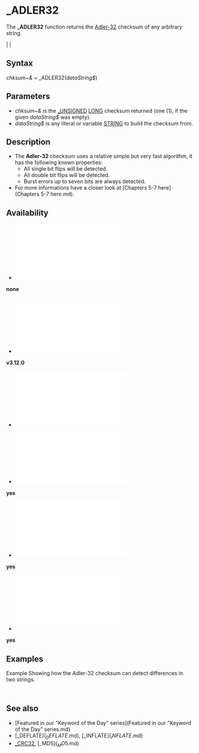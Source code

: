 # _ADLER32

The **_ADLER32** function returns the [Adler-32](Adler-32.md) checksum of any arbitrary string.

  

|  |

## Syntax

*chksum~&* = _ADLER32(*dataString$*)
  

## Parameters

* *chksum~&* is the [_UNSIGNED](_UNSIGNED.md) [LONG](LONG.md) checksum returned (one (1), if the given *dataString$* was empty).
* *dataString$* is any literal or variable [STRING](STRING.md) to build the checksum from.

  

## Description

* The **Adler-32** checksum uses a relative simple but very fast algorithm, it has the following known properties:
	+ All single bit flips will be detected.
	+ All double bit flips will be detected.
	+ Burst errors up to seven bits are always detected.
* For more informations have a closer look at [Chapters 5-7 here](Chapters 5-7 here.md).

  

## Availability

* [![none](![none.md)](File:Qb64.png "none")

**none**
* [![v3.12.0](![v3.12.0.md)](File:Qbpe.png "v3.12.0")

**v3.12.0**
* [![Apix.png](![Apix.png.md)](File:Apix.png)
* [![yes](![yes.md)](File:Win.png "yes")

**yes**
* [![yes](![yes.md)](File:Lnx.png "yes")

**yes**
* [![yes](![yes.md)](File:Osx.png "yes")

**yes**

  

## Examples

Example
Showing how the Adler-32 checksum can detect differences in two strings.

``` 'this is the correct text t$ = "QB64 Phoenix Edition" [PRINT](PRINT.md) "Correct Text: "; t$ [PRINT](PRINT.md) "Adler-32 Sum: "; [RIGHT$](RIGHT$.md)("00000000" + [HEX$](HEX$.md)(_ADLER32(t$)), 8) [PRINT](PRINT.md) 'this text differs in just 1 bit from the above, by changing 4 to 5 'ASC("4") = 52 = &B00110100 'ASC("5") = 53 = &B00110101 t$ = "QB65 Phoenix Edition" [PRINT](PRINT.md) "Mangled Text: "; t$ [PRINT](PRINT.md) "Adler-32 Sum: "; [RIGHT$](RIGHT$.md)("00000000" + [HEX$](HEX$.md)(_ADLER32(t$)), 8) [END](END.md)  
```

``` Correct Text: QB64 Phoenix Edition Adler-32 Sum: 41F806E5  Mangled Text: QB65 Phoenix Edition Adler-32 Sum: 420906E6  
```

  

## See also

* [Featured in our "Keyword of the Day" series](Featured in our "Keyword of the Day" series.md)
* [_DEFLATE$](_DEFLATE$.md), [_INFLATE$](_INFLATE$.md)
* [_CRC32](_CRC32.md), [_MD5$](_MD5$.md)

  
